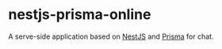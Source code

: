 # nestjs-prisma-online

A serve-side application based on [NestJS](https://github.com/nestjs/nest) and [Prisma](https://github.com/prisma/prisma) for chat.

